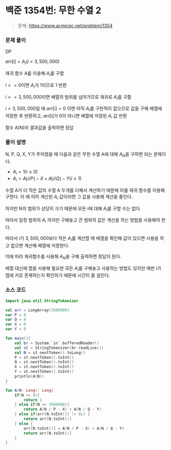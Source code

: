 # 백준 1354번: 무한 수열 2

> 문제: https://www.acmicpc.net/problem/1354

### 문제 풀이

DP

$arr[i] = A_i (i < 3,500,000)$

재귀 함수 A를 이용해 $A_i$를 구함

$i <= 0$이면 $A_i$가 1이므로 1 반환

$i >= 3,500,000$이면 배열의 범위를 넘어가므로 재귀로 $A_i$를 구함

$i < 3,500,000$일 때 $arr[i] = 0$ 이면 아직 $A_i$를 구한적이 없으므로 값을 구해 배열에 저장한 후 반환하고, $arr[i]$가 0이 아니면 배열에 저장된 $A_i$ 값 반환

함수 A(N)의 결과값을 출력하면 정답

### 풀이 설명

N, P, Q, X, Y가 주어졌을 때 다음과 같은 무한 수열 A에 대해 $A_N$을 구하면 되는 문제이다.

- $A_i = 1 (i ≤ 0)$
- $A_i = A⌊i/P⌋-X + A⌊i/Q⌋-Y (i ≥ 1)$

수열 A가 더 작은 값의 수열 A 두개를 더해서 계산하기 때문에 이를 재귀 함수를 이용해 구한다. 이 때 이미 계산된 $A_i$ 값이라면 그 값을 사용해 계산을 줄인다.

하지만 N의 범위가 상당히 크기 때문에 모든 i에 대해 $A_i$를 구할 수는 없다.

따라서 일정 범위의 $A_i$ 까지만 구해놓고 큰 범위의 값은 계산을 하는 방법을 사용해야 한다.

따라서 $i$가 $3,500,000$보다 작은 $A_i$를 계산할 때 배열을 확인해 값이 있으면 사용을 하고 없으면 계산해 배열에 저장한다.

이에 따라 재귀함수를 사용해 $A_N$을 구해 출력하면 정답이 된다.

배열 대신에 맵을 사용해 필요한 모든 $A_i$를 구해놓고 사용하는 방법도 있지만 매번 i가 맵에 키로 존재하는지 확인하기 때문에 시간이 좀 걸린다.

### 소스 코드
```kotlin
import java.util.StringTokenizer

val arr = LongArray(3500000)
var P = 0
var Q = 0
var X = 0
var Y = 0

fun main(){
    val br = System.`in`.bufferedReader()
    val st = StringTokenizer(br.readLine())
    val N = st.nextToken().toLong()
    P = st.nextToken().toInt()
    Q = st.nextToken().toInt()
    X = st.nextToken().toInt()
    Y = st.nextToken().toInt()
    println(A(N))
}

fun A(N: Long): Long{
    if(N <= 0){
        return 1
    } else if(N >= 3500000){
        return A(N / P - X) + A(N / Q - Y)
    } else if(arr[N.toInt()] != 0L) {
        return arr[N.toInt()]
    } else {
        arr[N.toInt()] = A(N / P - X) + A(N / Q - Y)
        return arr[N.toInt()]
    }
}
```
